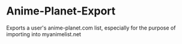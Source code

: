 # Anime-Planet-Export
Exports a user's anime-planet.com list, especially for the purpose of importing into myanimelist.net
